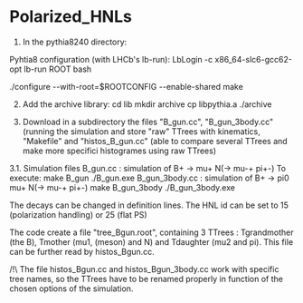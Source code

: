 # Polarized_HNLs

1) In the pythia8240 directory:

Pyhtia8 configuration (with LHCb's lb-run):
  LbLogin -c x86_64-slc6-gcc62-opt
  lb-run ROOT bash
  
  ./configure --with-root=$ROOTCONFIG --enable-shared
  make
  
2) Add the archive library:
  cd lib
  mkdir archive
  cp libpythia.a ./archive
  
3) Download in a subdirectory the files "B_gun.cc", "B_gun_3body.cc" (running the simulation and store "raw" TTrees with kinematics, "Makefile" and "histos_B_gun.cc" (able to compare several TTrees and make more specifici histogrames using raw TTrees)

  3.1. Simulation files
  B_gun.cc : simulation of B+ -> mu+ N(-> mu-+ pi+-)
  To execute:
        make B_gun
        ./B_gun.exe
  B_gun_3body.cc : simulation of B+ -> pi0 mu+ N(-> mu-+ pi+-)
        make B_gun_3body
        ./B_gun_3body.exe
    
  The decays can be changed in definition lines.
  The HNL id can be set to 15 (polarization handling) or 25 (flat PS)
  
  The code create a file "tree_Bgun.root", containing 3 TTrees : Tgrandmother (the B), Tmother (mu1, (meson) and N) and Tdaughter (mu2 and pi). This file can be further read by histos_Bgun.cc.
  
  /!\ The file histos_Bgun.cc and histos_Bgun_3body.cc work with specific tree names, so the TTrees have to be renamed properly in function of the chosen options of the simulation.
  
  
